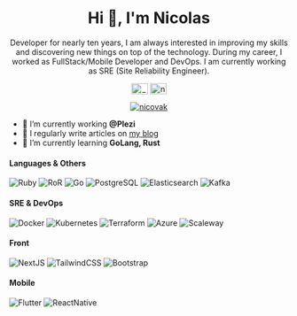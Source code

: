 <h1 align="center">Hi 👋, I'm Nicolas</h1>

<p align="center">Developer for nearly ten years, I am always interested in improving my skills and discovering new things on top of the technology. During my career, I worked as FullStack/Mobile Developer and DevOps. I am currently working as SRE (Site Reliability Engineer).</p>

<p align="center">
<a href="https://twitter.com/_nicovak" target="blank"><img align="center" src="https://raw.githubusercontent.com/rahuldkjain/github-profile-readme-generator/master/src/images/icons/Social/twitter.svg" alt="_nicovak" height="20" width="30" /></a>
<a href="https://linkedin.com/in/nicolas-kovacs-b1a6b353" target="blank"><img align="center" src="https://raw.githubusercontent.com/rahuldkjain/github-profile-readme-generator/master/src/images/icons/Social/linked-in-alt.svg" alt="nicolas-kovacs-b1a6b353" height="20" width="30" /></a>
</p>

<p align="center"> <a href="https://github.com/ryo-ma/github-profile-trophy"><img src="https://github-profile-trophy.vercel.app/?username=nicovak&theme=onedark&&margin-w=12&column=6&rank=SSS,SS,S,AAA,AA,A,B,C&no-frame=true" alt="nicovak" /></a></p>

- 🔭 I’m currently working **@Plezi**
- 📝 I regularly write articles on [my blog](https://www.nicovak.com)
- 🌱 I’m currently learning **GoLang, Rust**

<h4 align="left">Languages & Others</h4>

![Ruby](https://img.shields.io/badge/-Ruby-05122A?style=flat&logo=ruby&logoColor=CC342D)
![RoR](https://img.shields.io/badge/-Ruby%20On%20Rails-05122A?style=flat&logo=rubyonrails&logoColor=CC0000)
![Go](https://img.shields.io/badge/-GoLang-05122A?style=flat&logo=go&logoColor=00a7d0)
![PostgreSQL](https://img.shields.io/badge/-PostgreSQL-05122A?style=flat&logo=postgresql&logoColor=4169E1)
![Elasticsearch](https://img.shields.io/badge/-Elasticsearch-05122A?style=flat&logo=elasticsearch&logoColor=005571)
![Kafka](https://img.shields.io/badge/-Kafka-05122A?style=flat&logo=apachekafka&logoColor=231F20)

<h4 align="left">SRE & DevOps</h4>

![Docker](https://img.shields.io/badge/-Docker-05122A?style=flat&logo=docker&logoColor=2496ED)
![Kubernetes](https://img.shields.io/badge/-Kubernetes-05122A?style=flat&logo=kubernetes&logoColor=326CE5)
![Terraform](https://img.shields.io/badge/-Terraform-05122A?style=flat&logo=terraform&logoColor=7B42BC)
![Azure](https://img.shields.io/badge/-Microsoft%20Azure-05122A?style=flat&logo=microsoftazure&logoColor=0078D4)
![Scaleway](https://img.shields.io/badge/-Scaleway-05122A?style=flat&logo=scaleway&logoColor=4F0599)

<h4 align="left">Front</h4>

![NextJS](https://img.shields.io/badge/-NextJS-05122A?style=flat&logo=nextdotjs&logoColor=000000)
![TailwindCSS](https://img.shields.io/badge/-Tailwind-05122A?style=flat&logo=tailwindcss&logoColor=06B6D4)
![Bootstrap](https://img.shields.io/badge/-Bootstrap-05122A?style=flat&logo=bootstrap&logoColor=7952B3)

<h4 align="left">Mobile</h4>

![Flutter](https://img.shields.io/badge/-Flutter-05122A?style=flat&logo=flutter&logoColor=02569B)
![ReactNative](https://img.shields.io/badge/-React%20Native-05122A?style=flat&logo=react&logoColor=61DAFB)
